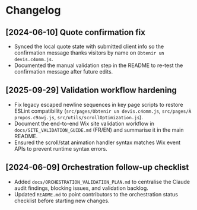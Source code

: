 # Changelog

## [2024-06-10] Quote confirmation fix
- Synced the local quote state with submitted client info so the confirmation message thanks visitors by name on `Obtenir un devis.c4omm.js`.
- Documented the manual validation step in the README to re-test the confirmation message after future edits.

## [2025-09-29] Validation workflow hardening
- Fix legacy escaped newline sequences in key page scripts to restore ESLint compatibility (`src/pages/Obtenir un devis.c4omm.js`, `src/pages/À propos.c9awj.js`, `src/utils/scrollOptimization.js`).
- Document the end-to-end Wix site validation workflow in `docs/SITE_VALIDATION_GUIDE.md` (FR/EN) and summarise it in the main README.
- Ensured the scroll/stat animation handler syntax matches Wix event APIs to prevent runtime syntax errors.

## [2024-06-09] Orchestration follow-up checklist
- Added `docs/ORCHESTRATION_VALIDATION_PLAN.md` to centralise the Claude audit findings, blocking issues, and validation backlog.
- Updated `README.md` to point contributors to the orchestration status checklist before starting new changes.
